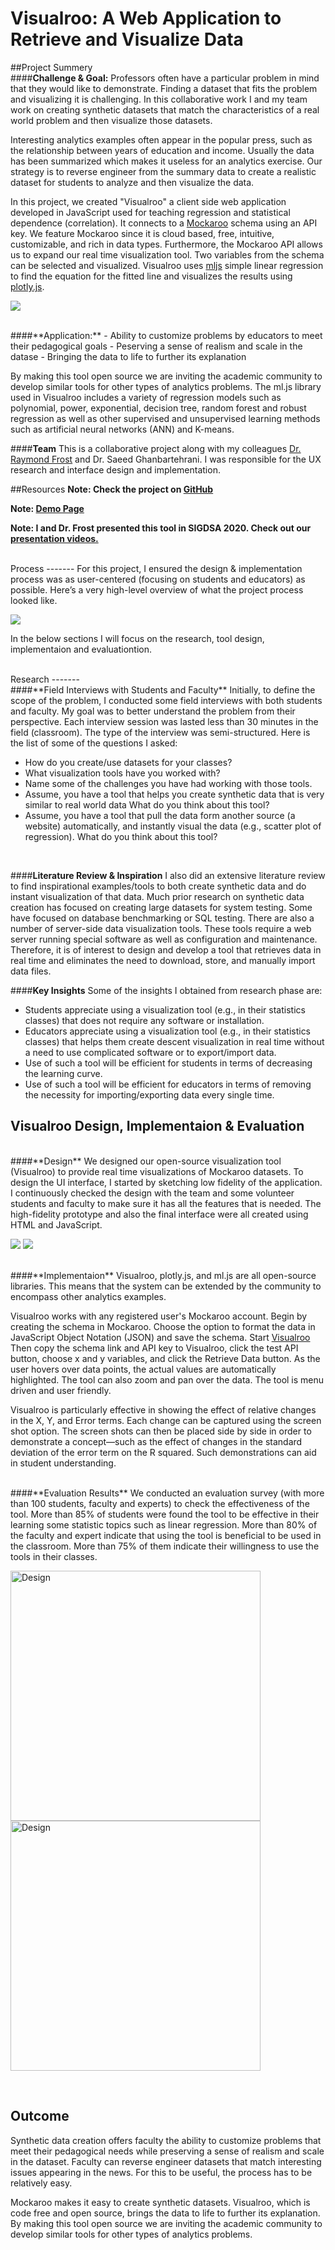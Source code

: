 Visualroo: A Web Application to Retrieve and Visualize Data
=========
##Project Summery
<br>
####**Challenge & Goal:** 
Professors often have a particular problem in mind that they would like to demonstrate. Finding a dataset that fits the problem and visualizing it is challenging. In this collaborative work I and my team work on creating synthetic datasets that match the characteristics of a real world problem and then visualize those datasets.

Interesting analytics examples often appear in the popular press, such as the relationship between years of education and income. Usually the data has been summarized which makes it useless for an analytics exercise. Our strategy is to reverse engineer from the summary data to create a realistic dataset for students to analyze and then visualize the data.

In this project, we created "Visualroo" a client side web application developed in JavaScript used for teaching regression and statistical dependence (correlation). It connects to a [Mockaroo](https://www.mockaroo.com/) schema using an API key. We feature Mockaroo since it is cloud based, free, intuitive, customizable, and rich in data types. Furthermore, the Mockaroo API allows us to expand our real time visualization tool. Two variables from the schema can be selected and visualized. Visualroo uses [mljs](https://github.com/mljs/ml) simple linear regression to find the equation for the fitted line and visualizes the results using [plotly.js](https://github.com/plotly/plotly.js/). 

![](images/visualroo/01.jpg)

<br>
####**Application:**
- Ability to customize problems by educators to meet their pedagogical goals
- Peserving a sense of realism and scale in the datase 
- Bringing the data to life to further its explanation

By making this tool open source we are inviting the academic community to develop similar tools for other types of analytics problems. The ml.js library used in Visualroo includes a variety of regression models such as polynomial, power, exponential, decision tree, random forest and robust regression as well as other supervised and unsupervised learning methods such as artificial neural networks (ANN) and K-means.
<br>

####**Team**
This is a collaborative project along with my colleagues [Dr. Raymond Frost](https://business.ohio.edu/about/faculty-staff/frost-raymond/) and Dr. Saeed Ghanbartehrani. I was responsible for the UX research and interface design and implementation. 
<br>

##Resources
**Note: Check the project on [GitHub](https://github.com/AnahitaS/MockAPI)**

**Note: [Demo Page](https://visualroo.my.to/)**


**Note: I and Dr. Frost presented this tool in SIGDSA 2020. Check out our [presentation videos.](https://www.youtube.com/playlist?list=PL_Xj46UzktxPX4iVq54W5Cf6AXYx9TJR4)**


<br>
Process
-------
For this project, I ensured the design & implementation process was as user-centered (focusing on students and educators) as possible. Here’s a very high-level overview of what the project process looked like.

![](images/visualroo/02.jpg)

In the below sections I will focus on the research, tool design, implementaion and evaluationtion.

<br>
Research
-------
<br>
####**Field Interviews with Students and Faculty**
Initially, to define the scope of the problem, I conducted some field interviews with both students and faculty. My goal was to better understand the problem from their perspective. Each interview session was lasted less than 30 minutes in the field (classroom). The type of the interview was semi-structured. Here is the list of some of the questions I asked:

- How do you create/use datasets for your classes?
- What visualization tools have you worked with? 
- Name some of the challenges you have had working with those tools.
- Assume, you have a tool that helps you create synthetic data that is very similar to real world data What do you think about this tool? 
- Assume, you have a tool that pull the data form another source (a website) automatically, and instantly visual the data (e.g., scatter plot of regression). What do you think about this tool? 

<br>

####**Literature Review & Inspiration**
I also did an extensive literature review to find inspirational examples/tools to both create synthetic data and do instant visualization of that data. Much prior research on synthetic data creation has focused on creating large datasets for system testing. Some have focused on database benchmarking or SQL testing. There are also a number of server-side data visualization tools. These tools require a web server running special software as well as configuration and maintenance. Therefore, it is of interest to design and develop a tool that retrieves data in real time and eliminates the need to download, store, and manually import data files. 
<br>

####**Key Insights**
Some of the insights I obtained from research phase are:

- Students appreciate using a visualization tool (e.g., in their statistics classes) that does not require any software or installation.
- Educators appreciate using a visualization tool (e.g., in their statistics classes) that helps them create descent visualization in real time without a need to use complicated software or to export/import data.
- Use of such a tool will be efficient for students in terms of decreasing the learning curve.
- Use of such a tool will be efficient for educators in terms of removing the necessity for importing/exporting data every single time.



Visualroo Design, Implementaion & Evaluation
-------
<br>
####**Design**
We designed our open-source visualization tool (Visualroo) to provide real time visualizations of Mockaroo datasets. To design the UI interface, I started by sketching low fidelity of the application. I continuously checked the design with the team and some volunteer students and faculty to make sure it has all the features that is needed. The high-fidelity prototype and also the final interface were all created using HTML and JavaScript.

![](images/visualroo/03.jpg)
![](images/visualroo/04.jpg)

<br>
####**Implementaion**
Visualroo, plotly.js, and ml.js are all open-source libraries. This means that the system can be extended by the community to encompass other analytics examples. 

Visualroo works with any registered user's Mockaroo account. Begin by creating the schema in Mockaroo. Choose the option to format the data in JavaScript Object Notation (JSON) and save the schema. Start [Visualroo](http://visualroo.my.to/.) Then copy the schema link and API key to Visualroo, click the test API button, choose x and y variables, and click the Retrieve Data button. As the user hovers over data points, the actual values are automatically highlighted. The tool can also zoom and pan over the data. The tool is menu driven and user friendly.

Visualroo is particularly effective in showing the effect of relative changes in the X, Y, and Error terms. Each change can be captured using the screen shot option. The screen shots can then be placed side by side in order to demonstrate a concept—such as the effect of changes in the standard deviation of the error term on the R squared. Such demonstrations can aid in student understanding.

<br>
####**Evaluation Results**
We conducted an evaluation survey (with more than 100 students, faculty and experts) to check the effectiveness of the tool. More than 85% of students were found the tool to be effective in their learning some statistic topics such as linear regression. More than 80% of the faculty and expert indicate that using the tool is beneficial to be used in the classroom. More than 75% of them indicate their willingness to use the tools in their classes.

<p><img src="images/Visualroo/05.jpg" alt="Design" width="400" height="400" title="Design">
<img src="images/Visualroo/06.jpg" alt="Design" width="400" height="400" title="Design"></p>

<br>

Outcome
-------
Synthetic data creation offers faculty the ability to customize problems that meet their pedagogical needs while preserving a sense of realism and scale in the dataset. Faculty can reverse engineer datasets that match interesting issues appearing in the news. For this to be useful, the process has to be relatively easy. 

Mockaroo makes it easy to create synthetic datasets. Visualroo, which is code free and open source, brings the data to life to further its explanation. By making this tool open source we are inviting the academic community to develop similar tools for other types of analytics problems.
